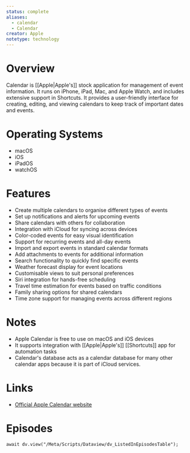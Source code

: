 ```yaml
---
status: complete
aliases:
  - calendar
  - Calendar
creator: Apple
notetype: technology
---
```

# Overview
Calendar is [[Apple|Apple's]] stock application for management of event information. It runs on iPhone, iPad, Mac, and Apple Watch, and includes extensive support in Shortcuts. It provides a user-friendly interface for creating, editing, and viewing calendars to keep track of important dates and events.

# Operating Systems  
- macOS
- iOS
- iPadOS
- watchOS

# Features  
- Create multiple calendars to organise different types of events
- Set up notifications and alerts for upcoming events
- Share calendars with others for collaboration
- Integration with iCloud for syncing across devices
- Color-coded events for easy visual identification
- Support for recurring events and all-day events
- Import and export events in standard calendar formats
- Add attachments to events for additional information
- Search functionality to quickly find specific events
- Weather forecast display for event locations
- Customisable views to suit personal preferences
- Siri integration for hands-free scheduling
- Travel time estimation for events based on traffic conditions
- Family sharing options for shared calendars
- Time zone support for managing events across different regions

# Notes  
- Apple Calendar is free to use on macOS and iOS devices
- It supports integration with [[Apple|Apple's]] [[Shortcuts]] app for automation tasks
- Calendar's database acts as a calendar database for many other calendar apps because it is part of iCloud services.

# Links  
- [Official Apple Calendar website](https://www.apple.com/macos/calendar/)

# Episodes
```dataviewjs
await dv.view("/Meta/Scripts/Dataview/dv_ListedInEpisodesTable");
```
